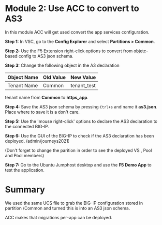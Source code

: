# Module 2: Use ACC to convert to AS3

In this module ACC will get used convert the app services configuration.

**Step 1:** In VSC, go to the **Config Explorer** and select **Partitions > Common**.

**Step 2:** Use the F5 Extension right-click options to convert from objetc-based config to AS3 json schema.

**Step 3:** Change the following object in the A3 declaration

| Object Name|Old Value|New Value|
|------------|---------|---------|
| Tenant Name| Common | tenant_test|

tenant name from **Common** to **https_app**.

**Step 4:** Save the AS3 json schema by pressing `Ctrl+s` and name it **as3.json**. Place where to save it is a don't care.

**Step 5:** Use the 'mouse right-click' options to declare the AS3 declaration to the connected BIG-IP.

**Step 6:** Use the GUI of the BIG-IP to check if the AS3 declaration has been deployed. (admin/journeys2021)

(Don't forget to change the parition in order to see the deployed VS , Pool and Pool members)

**Step 7:** Go to the Ubuntu Jumphost desktop and use the **F5 Demo App** to test the application.

# Summary
We used the same UCS file to grab the BIG-IP configuration stored in partition /Common and turned this is into an AS3 json schema.

ACC makes that migrations per-app can be deployed.